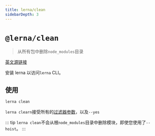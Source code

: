 ```yaml
---
title: lerna/clean
sidebarDepth: 3
---
```


# `@lerna/clean`

> 从所有包中删除`node_modules`目录

[英文源链接](https://github.com/lerna/lerna/tree/master/commands/clean#readme)

安装 lerna 以访问`lerna` CLI。

## 使用

```bash
lerna clean
```

`lerna clearn`接受所有的[过滤器参数](https://www.npmjs.com/package/@lerna/filter-options)，以及`--yes`

::: tip
`lerna clean`不会从根`node_modules`目录中删除模块，即使您使用了`--hoist`。
:::



